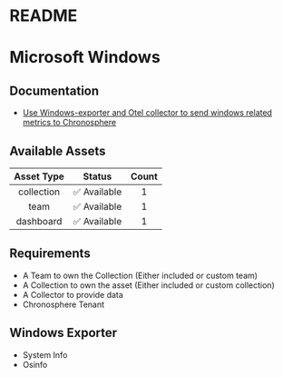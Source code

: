 
README
======

# Microsoft Windows



## Documentation

- [Use Windows-exporter and Otel collector to send windows related metrics to Chronosphere](https://github.com/prometheus-community/windows_exporter?tab=readme-ov-file)

## Available Assets

|Asset Type|Status|Count|
| :---: | :---: | :---: |
|collection|✅ Available|1|
|team|✅ Available|1|
|dashboard|✅ Available|1|

## Requirements

- A Team to own the Collection (Either included or custom team)
- A Collection to own the asset (Either included or custom collection)
- A Collector to provide data
- Chronosphere Tenant

## Windows Exporter

- System Info
- Osinfo
